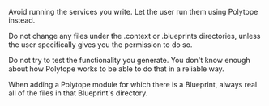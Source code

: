 Avoid running the services you write. Let the user run them using Polytope instead.

Do not change any files under the .context or .blueprints directories, unless the user specifically gives you the permission to do so.

Do not try to test the functionality you generate. You don't know enough about how Polytope works to be able to do that in a reliable way. 

When adding a Polytope module for which there is a Blueprint, always real all of the files in that Blueprint's directory. 